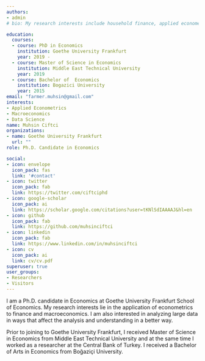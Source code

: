 ```yaml
---
authors:
- admin
# bio: My research interests include household finance, applied econometrics and data science.

education:
  courses:
  - course: PhD in Economics
    institution: Goethe University Frankfurt
    year: 2019 - 
  - course: Master of Science in Economics
    institution: Middle East Technical University
    year: 2019
  - course: Bachelor of  Economics
    institution: Bogazici University
    year: 2015
email: "farmer.muhsin@gmail.com"
interests:
- Applied Econometrics
- Macroeconomics
- Data Science 
name: Muhsin Ciftci
organizations:
- name: Goethe University Frankfurt
  url: ""
role: Ph.D. Candidate in Economics

social:
- icon: envelope
  icon_pack: fas
  link: '#contact'
- icon: twitter
  icon_pack: fab
  link: https://twitter.com/ciftciphd
- icon: google-scholar
  icon_pack: ai
  link: https://scholar.google.com/citations?user=tKNlSdIAAAAJ&hl=en
- icon: github
  icon_pack: fab
  link: https://github.com/muhsinciftci
- icon: linkedin
  icon_pack: fab
  link: https://www.linkedin.com/in/muhsinciftci
- icon: cv
  icon_pack: ai
  link: cv/cv.pdf
superuser: true
user_groups:
- Researchers
- Visitors
---
```


I am a Ph.D. candidate in Economics at Goethe University Frankfurt School of Economics. My research interests lie in the application of econometrics to finance and macroeconomics. I am also interested in analyzing large data in ways that affect the analysis and understanding in a better way.

Prior to joining to Goethe University Frankfurt, I received Master of Science in Economics from Middle East Technical University and at the same time I worked as a researcher at the Central Bank of Turkey. I received a Bachelor of Arts in Economics from Boğaziçi University. 


 


